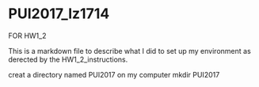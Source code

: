 # PUI2017_lz1714
FOR HW1_2

This is a markdown file to describe what I did to set up my environment as derected by the HW1_2_instructions.

creat a directory named PUI2017 on my computer
mkdir PUI2017


